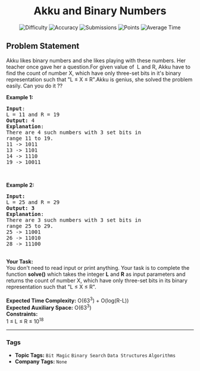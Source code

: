 <h1 align="center">Akku and Binary Numbers</h1>

<p align="center">
  <img alt="Difficulty" title="Difficulty" src="https://custom-icon-badges.demolab.com/badge/Difficulty: Medium-1F222E?style=for-the-badge&logoColor=white&logo=fire"/>
  <img alt="Accuracy" title="Accuracy" src="https://custom-icon-badges.demolab.com/badge/Accuracy: 50.0%25-1F222E?style=for-the-badge&logoColor=white&logo=target"/>
  <img alt="Submissions" title="Submissions" src="https://custom-icon-badges.demolab.com/badge/Submissions: 19K+-1F222E?style=for-the-badge&logoColor=white&logo=repo"/>
  <img alt="Points" title="Points" src="https://custom-icon-badges.demolab.com/badge/Points: 4-1F222E?style=for-the-badge&logoColor=white&logo=award"/>
  <img alt="Average Time" title="Average Time" src="https://custom-icon-badges.demolab.com/badge/Average%20Time: N/A-1F222E?style=for-the-badge&logoColor=white&logo=clock"/>
</p>

## Problem Statement

Akku likes binary numbers and she likes playing with these numbers. Her teacher once gave her a question.For given value of  L and R, Akku have to find the count of number X, which have only three-set bits in it's binary representation such that "L ≤ X ≤ R".Akku is genius, she solved the problem easily. Can you do it ??

<b>Example 1:</b>

<pre><b>Input</b>:
L = 11 and R = 19 
<b>Output:</b> 4
<b>Explanation</b>:
There are 4 such numbers with 3 set bits in 
range 11 to 19.
11 -> 1011
13 -> 1101
14 -> 1110
19 -> 10011</pre>

 

<b>Example 2:</b>

<pre><b>Input:</b>
L = 25 and R = 29
<b>Output: 3
</b><b>Explanation</b>:
There are 3 such numbers with 3 set bits in
range 25 to 29. 
25 -> 11001 
26 -> 11010 
28 -> 11100
</pre>

<br>
<b>Your Task:  </b><br>
You don't need to read input or print anything. Your task is to complete the function <b>solve()</b> which takes the integer <b>L</b> and <b>R</b> as input parameters and returns the count of number X, which have only three-set bits in its binary representation such that "L ≤ X ≤ R".<br>
<br>
<b>Expected Time Complexity:</b> O(63<sup>3</sup>) + O(log(R-L))<br>
<b>Expected Auxiliary Space:</b> O(63<sup>3</sup>)

<br>
<b>Constraints:</b><br>
1 ≤ L ≤ R ≤ 10<sup>18</sup>


<hr>

### Tags
- **Topic Tags:** `Bit Magic` `Binary Search` `Data Structures` `Algorithms`
- **Company Tags:** `None`
